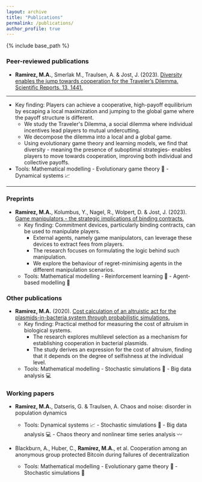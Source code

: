 ```yaml
---
layout: archive
title: "Publications"
permalink: /publications/
author_profile: true
---
```

{% include base_path %}


### Peer-reviewed publications

* **Ramírez, M.A.**, Smerlak M., Traulsen, A. & Jost, J. (2023). [Diversity enables the jump towards cooperation for the Traveler’s Dilemma. Scientific Reports. 13, 1441.](https://www.nature.com/articles/s41598-023-28600-5)
---
  * Key finding: Players can achieve a cooperative, high-payoff equilibrium by escaping a local maximization and jumping to the global game where the payoff structure is different.
    * We study the Traveler's Dilemma, a social dilemma where individual incentives lead players to mutual undercutting.
    * We decompose the dilemma into a local and a global game.
    * Using evolutionary game theory and learning models, we find that diversity - meaning the presence of suboptimal strategies- enables players to move towards cooperation, improving both individual and collective payoffs.
  * Tools: Mathematical modelling - Evolutionary game theory 🧩 - Dynamical systems 📈
---

### Preprints
* **Ramírez, M.A.**, Kolumbus, Y., Nagel, R., Wolpert, D. & Jost, J. (2023). [Game manipulators - the strategic implications of binding contracts.](https://arxiv.org/abs/2311.10586)
    * Key finding: Commitment devices, particularly binding contracts, can be used to manipulate players.
      * External agents, namely game manipulators, can leverage these devices to extract fees from players.
      * The research focuses on formulating the logic behind such manipulation.
      * We explore the behaviour of regret-minimising agents in the different manipulation scenarios.
    * Tools: Mathematical modelling - Reinforcement learning 🔁 - Agent-based modelling 👥

### Other publications

* **Ramírez, M.A.** (2020). [Cost calculation of an altruistic act for the plasmids-in-bacteria system through probabilistic simulations.](https://repositorio.uniandes.edu.co/entities/publication/d8c17b0d-7c58-402f-b3d3-7d1221b26531)
  * Key finding: Practical method for measuring the cost of altruism in biological systems.
    * The research explores multilevel selection as a mechanism for establishing cooperation in bacterial plasmids.
    * The study derives an expression for the cost of altruism, finding that it depends on the degree of selfishness at the individual level.
  * Tools: Mathematical modelling - Stochastic simulations 🎲 - Big data analysis 💻

### Working papers

* **Ramírez, M.A.**, Datseris, G. & Traulsen, A. Chaos and noise: disorder in population dynamics
  * Tools: Dynamical systems 📈 - Stochastic simulations 🎲 - Big data analysis 💻 - Chaos theory and nonlinear time series analysis 〰️

* Blackburn, A., Huber, C., **Ramírez, M.A.**, et al. Cooperation among an anonymous group protected Bitcoin during failures of decentralization
  * Tools: Mathematical modelling - Evolutionary game theory 🧩 - Stochastic simulations 🎲

<!-- * Hilbe, C., **Ramírez, M.A.**, Hauer, C. & Traulsen, A. Evolution of conformism
  * Tools: Evolutionary game theory 🧩 - Chaos theory and nonlinear time series analysis 〰️

* **Ramírez, M.A.**, Bermúdez, M., Restrepo, G. & Jost, J. Exponential growth of knowledge throughout the history of chemistry
  * Tools: Mathematical modelling - Big data analysis 💻 - Dynamical systems 📈 -->


<!-- {% if site.author.googlescholar %}
  <div class="wordwrap">You can also find my articles on <a href="{{site.author.googlescholar}}">my Google Scholar profile</a>.</div>
{% endif %}

{% for post in site.publications reversed %}
  {% include archive-single.html %}
{% endfor %} -->